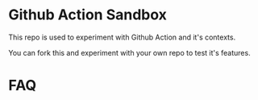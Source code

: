 # Github Action Sandbox

This repo is used to experiment with Github Action and it's contexts.

You can fork this and experiment with your own repo to test it's features.

# FAQ